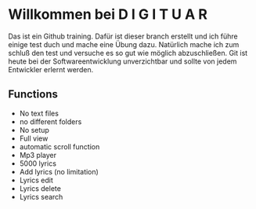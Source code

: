 # Willkommen bei D I G I T U A R

Das ist ein Github training. Dafür ist dieser branch erstellt und ich führe einige test duch und mache eine Übung dazu. 
Natürlich mache ich zum schluß den test und versuche es so gut wie möglich abzuschließen. Git ist heute bei der Softwareentwicklung unverzichtbar und sollte
von jedem Entwickler erlernt werden. 

## Functions
* No text files
* no different folders
* No setup
* Full view
* automatic scroll function
* Mp3 player
* 5000 lyrics
* Add lyrics (no limitation)
* Lyrics edit
* Lyrics delete
* Lyrics search